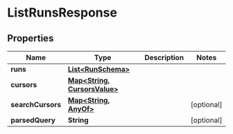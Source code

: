 

# ListRunsResponse


## Properties

| Name | Type | Description | Notes |
|------------ | ------------- | ------------- | -------------|
|**runs** | [**List&lt;RunSchema&gt;**](RunSchema.md) |  |  |
|**cursors** | [**Map&lt;String, CursorsValue&gt;**](CursorsValue.md) |  |  |
|**searchCursors** | [**Map&lt;String, AnyOf&gt;**](AnyOf.md) |  |  [optional] |
|**parsedQuery** | **String** |  |  [optional] |



